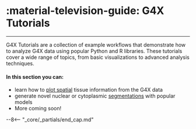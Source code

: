 # :material-television-guide: G4X Tutorials
---

G4X Tutorials are a collection of example workflows that demonstrate how to analyze G4X data using popular Python and R libraries. These tutorials cover a wide range of topics, from basic visualizations to advanced analysis techniques.

#### In this section you can:

+ learn how to [plot spatial](./plot_spatial.md) tissue information from the G4X data
+ generate novel nuclear or cytoplasmic [segmentations](./segment_data.md) with popular models
+ More coming soon!


--8<-- "_core/_partials/end_cap.md"
